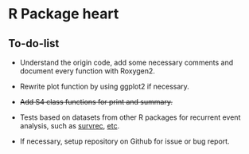 # R Package heart 

## To-do-list

* Understand the origin code, add some necessary comments and 
	document every function with Roxygen2.

* Rewrite plot function by using ggplot2 if necessary.

* ~~Add S4 class functions for print and summary.~~

* Tests based on datasets from other R packages for 
	recurrent event analysis, such as 
	[survrec](http://cran.r-project.org/web/packages/survrec/index.html),
	[etc](http://cran.r-project.org/web/views/Survival.html).

* If necessary, setup repository on Github for issue or bug report.


